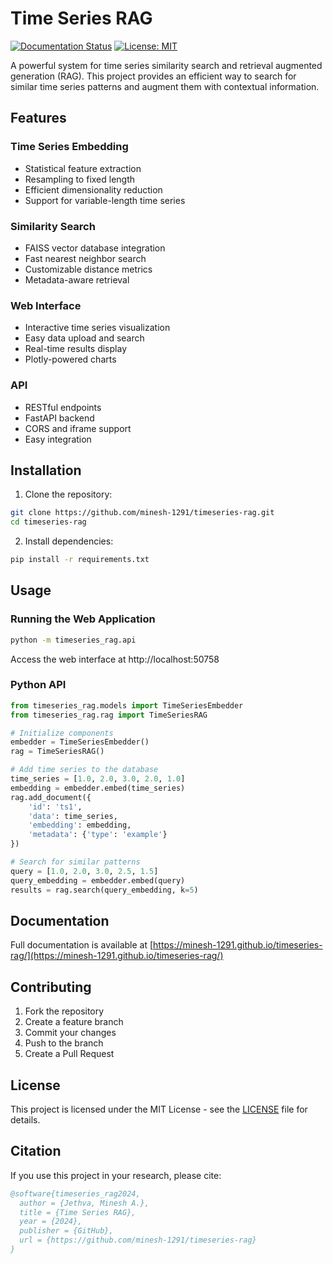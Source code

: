 # Time Series RAG

[![Documentation Status](https://github.com/minesh-1291/timeseries-rag/actions/workflows/docs.yml/badge.svg)](https://minesh-1291.github.io/timeseries-rag/)
[![License: MIT](https://img.shields.io/badge/License-MIT-yellow.svg)](https://opensource.org/licenses/MIT)

A powerful system for time series similarity search and retrieval augmented generation (RAG). This project provides an efficient way to search for similar time series patterns and augment them with contextual information.

## Features

### Time Series Embedding
- Statistical feature extraction
- Resampling to fixed length
- Efficient dimensionality reduction
- Support for variable-length time series

### Similarity Search
- FAISS vector database integration
- Fast nearest neighbor search
- Customizable distance metrics
- Metadata-aware retrieval

### Web Interface
- Interactive time series visualization
- Easy data upload and search
- Real-time results display
- Plotly-powered charts

### API
- RESTful endpoints
- FastAPI backend
- CORS and iframe support
- Easy integration

## Installation

1. Clone the repository:
```bash
git clone https://github.com/minesh-1291/timeseries-rag.git
cd timeseries-rag
```

2. Install dependencies:
```bash
pip install -r requirements.txt
```

## Usage

### Running the Web Application

```bash
python -m timeseries_rag.api
```

Access the web interface at http://localhost:50758

### Python API

```python
from timeseries_rag.models import TimeSeriesEmbedder
from timeseries_rag.rag import TimeSeriesRAG

# Initialize components
embedder = TimeSeriesEmbedder()
rag = TimeSeriesRAG()

# Add time series to the database
time_series = [1.0, 2.0, 3.0, 2.0, 1.0]
embedding = embedder.embed(time_series)
rag.add_document({
    'id': 'ts1',
    'data': time_series,
    'embedding': embedding,
    'metadata': {'type': 'example'}
})

# Search for similar patterns
query = [1.0, 2.0, 3.0, 2.5, 1.5]
query_embedding = embedder.embed(query)
results = rag.search(query_embedding, k=5)
```

## Documentation

Full documentation is available at [https://minesh-1291.github.io/timeseries-rag/](https://minesh-1291.github.io/timeseries-rag/)

## Contributing

1. Fork the repository
2. Create a feature branch
3. Commit your changes
4. Push to the branch
5. Create a Pull Request

## License

This project is licensed under the MIT License - see the [LICENSE](LICENSE) file for details.

## Citation

If you use this project in your research, please cite:

```bibtex
@software{timeseries_rag2024,
  author = {Jethva, Minesh A.},
  title = {Time Series RAG},
  year = {2024},
  publisher = {GitHub},
  url = {https://github.com/minesh-1291/timeseries-rag}
}
```